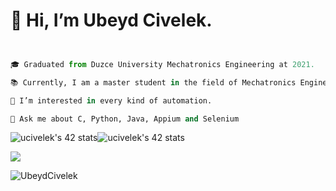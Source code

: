 
# 👋 Hi, I’m Ubeyd Civelek. #


  
  
  
  
  
  
```python 


🎓 Graduated from Duzce University Mechatronics Engineering at 2021. 

📚 Currently, I am a master student in the field of Mechatronics Engineering at Sakarya University Of Applied Sciences.

👀 I’m interested in every kind of automation.

🚀 Ask me about C, Python, Java, Appium and Selenium
```

![ucivelek's 42 stats](https://badge42.vercel.app/api/v2/cl3jzey0g007809l6uwenimnx/stats?cursusId=21&coalitionId=undefined)![ucivelek's 42 stats](https://badge42.vercel.app/api/v2/cl3jzey0g007809l6uwenimnx/stats?cursusId=9&coalitionId=undefined)


<img src="https://user-images.githubusercontent.com/106076072/200540955-d8ed7fc8-4e5a-45b5-bcf2-eee5698c6b99.svg">



<p align="left"> <img src="https://komarev.com/ghpvc/?username=UbeydCivelek&label=Profile%20views&color=0e75b6&style=flat" alt="UbeydCivelek" /> </p>

 
 
